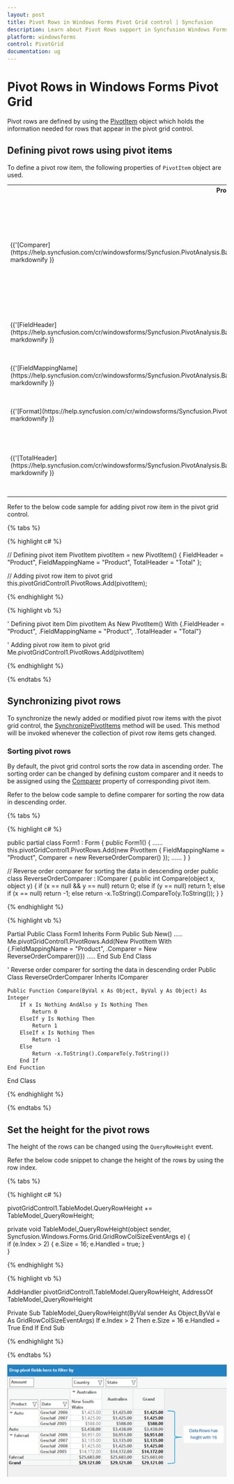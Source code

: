 ```yaml
---
layout: post
title: Pivot Rows in Windows Forms Pivot Grid control | Syncfusion
description: Learn about Pivot Rows support in Syncfusion Windows Forms Pivot Grid control, its elements and more details.
platform: windowsforms
control: PivotGrid
documentation: ug
---
```


# Pivot Rows in Windows Forms Pivot Grid

Pivot rows are defined by using the [PivotItem](https://help.syncfusion.com/cr/windowsforms/Syncfusion.PivotAnalysis.Base.PivotItem.html) object which holds the information needed for rows that appear in the pivot grid control.

## Defining pivot rows using pivot items

To define a pivot row item, the following properties of `PivotItem` object are used.

<table>
<tr>
<th>
Property Name</th><th>
Description</th><th>
Type</th></tr>
<tr>
<td>
{{'[Comparer](https://help.syncfusion.com/cr/windowsforms/Syncfusion.PivotAnalysis.Base.PivotItem.html#Syncfusion_PivotAnalysis_Base_PivotItem_Comparer)'| markdownify }}</td><td>
Gets or sets the IComparer object used for sorting. If this value is null, then sorting will be performed under the assumption that this field is IComparable.</td><td>
IComparer</td></tr>
<tr>
<td>
{{'[FieldHeader](https://help.syncfusion.com/cr/windowsforms/Syncfusion.PivotAnalysis.Base.PivotItem.html#Syncfusion_PivotAnalysis_Base_PivotItem_FieldHeader)'| markdownify }}</td><td>
Gets or sets the title you want to see in the header for this pivot item.</td><td>
string</td></tr>
<tr>
<td>
{{'[FieldMappingName](https://help.syncfusion.com/cr/windowsforms/Syncfusion.PivotAnalysis.Base.PivotItem.html#Syncfusion_PivotAnalysis_Base_PivotItem_FieldMappingName)'| markdownify }}</td><td>
Gets or sets the property's mapping name.</td><td>
string</td></tr>
<tr>
<td>
{{'[Format](https://help.syncfusion.com/cr/windowsforms/Syncfusion.PivotAnalysis.Base.PivotItem.html#Syncfusion_PivotAnalysis_Base_PivotItem_Format)'| markdownify }}</td><td>
Gets or sets the format item for the specified field.</td><td>
string</td></tr>
<tr>
<td>
{{'[TotalHeader](https://help.syncfusion.com/cr/windowsforms/Syncfusion.PivotAnalysis.Base.PivotItem.html#Syncfusion_PivotAnalysis_Base_PivotItem_TotalHeader)'| markdownify }}</td><td>
Gets or sets the string you want to append to the pivot item's summary cells.</td><td>
string</td></tr>
</table>

Refer to the below code sample for adding pivot row item in the pivot grid control.

{% tabs %}

{% highlight c# %}

// Defining pivot item
PivotItem pivotItem = new PivotItem() { FieldHeader = "Product", FieldMappingName = "Product", TotalHeader = "Total" };

// Adding pivot row item to pivot grid
this.pivotGridControl1.PivotRows.Add(pivotItem);

{% endhighlight %}

{% highlight vb %}

' Defining pivot item
Dim pivotItem As New PivotItem() With {.FieldHeader = "Product", .FieldMappingName = "Product", .TotalHeader = "Total"}

' Adding pivot row item to pivot grid
Me.pivotGridControl1.PivotRows.Add(pivotItem)

{% endhighlight %}

{% endtabs %}

## Synchronizing pivot rows

To synchronize the newly added or modified pivot row items with the pivot grid control, the [SynchronizePivotItems](https://help.syncfusion.com/cr/windowsforms/Syncfusion.Windows.Forms.PivotAnalysis.PivotGridControlBase.html#Syncfusion_Windows_Forms_PivotAnalysis_PivotGridControlBase_SynchronizePivotItems_System_Collections_Specialized_NotifyCollectionChangedEventArgs_System_Boolean_) method will be used. This method will be invoked whenever the collection of pivot row items gets changed.

### Sorting pivot rows

By default, the pivot grid control sorts the row data in ascending order. The sorting order can be changed by defining custom comparer and it needs to be assigned using the [Comparer](https://help.syncfusion.com/cr/windowsforms/Syncfusion.PivotAnalysis.Base.PivotItem.html#Syncfusion_PivotAnalysis_Base_PivotItem_Comparer) property of corresponding pivot item.

Refer to the below code sample to define comparer for sorting the row data in descending order.

{% tabs %}

{% highlight c# %}

public partial class Form1 : Form
{
    public Form1()
    {
        ......
        this.pivotGridControl1.PivotRows.Add(new PivotItem { FieldMappingName = "Product", Comparer = new ReverseOrderComparer() });
        ......
    }
}

// Reverse order comparer for sorting the data in descending order
public class ReverseOrderComparer : IComparer
{
   public int Compare(object x, object y)
   {
      if (x == null && y == null)
         return 0;
      else if (y == null)
         return 1;
      else if (x == null)
         return -1;
      else
         return -x.ToString().CompareTo(y.ToString());
   }
}

{% endhighlight %}

{% highlight vb %}

Partial Public Class Form1
    Inherits Form
    Public Sub New()
        .....
        Me.pivotGridControl1.PivotRows.Add(New PivotItem With {.FieldMappingName = "Product", .Comparer = New ReverseOrderComparer()})
        .....
    End Sub
End Class

' Reverse order comparer for sorting the data in descending order
Public Class ReverseOrderComparer
    Inherits IComparer

    Public Function Compare(ByVal x As Object, ByVal y As Object) As Integer
        If x Is Nothing AndAlso y Is Nothing Then
            Return 0
        ElseIf y Is Nothing Then
            Return 1
        ElseIf x Is Nothing Then
            Return -1
        Else
            Return -x.ToString().CompareTo(y.ToString())
        End If
    End Function
End Class

{% endhighlight %}

{% endtabs %}

## Set the height for the pivot rows 

The height of the rows can be changed using the `QueryRowHeight` event.

Refer the below code snippet to change the height of the rows by using the row index.

{% tabs %}

{% highlight c# %}

pivotGridControl1.TableModel.QueryRowHeight += TableModel_QueryRowHeight; 

private void TableModel_QueryRowHeight(object sender, Syncfusion.Windows.Forms.Grid.GridRowColSizeEventArgs e)
{   
    if (e.Index > 2)
    {
        e.Size = 16;
        e.Handled = true;
    }                      
}     

{% endhighlight %}

{% highlight vb %}

AddHandler pivotGridControl1.TableModel.QueryRowHeight, AddressOf TableModel_QueryRowHeight

Private Sub TableModel_QueryRowHeight(ByVal sender As Object,ByVal e As GridRowColSizeEventArgs)
    If e.Index > 2 Then
        e.Size = 16
        e.Handled = True
    End If
End Sub

{% endhighlight %}

{% endtabs %}

![Changing Row height in Winforms PivotGrid Control](Pivot-Rows_images/Height.png)

